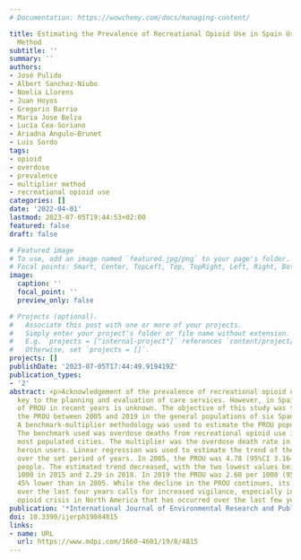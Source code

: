 ```yaml
---
# Documentation: https://wowchemy.com/docs/managing-content/

title: Estimating the Prevalence of Recreational Opioid Use in Spain Using a Multiplier
  Method
subtitle: ''
summary: ''
authors:
- José Pulido
- Albert Sanchez-Niubo
- Noelia Llorens
- Juan Hoyos
- Gregorio Barrio
- Maria Jose Belza
- Lucía Cea-Soriano
- Ariadna Angulo—Brunet
- Luis Sordo
tags: 
- opioid
- overdose
- prevalence
- multiplier method
- recreational opioid use
categories: []
date: '2022-04-01'
lastmod: 2023-07-05T19:44:53+02:00
featured: false
draft: false

# Featured image
# To use, add an image named `featured.jpg/png` to your page's folder.
# Focal points: Smart, Center, TopLeft, Top, TopRight, Left, Right, BottomLeft, Bottom, BottomRight.
image:
  caption: ''
  focal_point: ''
  preview_only: false

# Projects (optional).
#   Associate this post with one or more of your projects.
#   Simply enter your project's folder or file name without extension.
#   E.g. `projects = ["internal-project"]` references `content/project/deep-learning/index.md`.
#   Otherwise, set `projects = []`.
projects: []
publishDate: '2023-07-05T17:44:49.919419Z'
publication_types:
- '2'
abstract: <p>Acknowledgement of the prevalence of recreational opioid use (PROU) is
  key to the planning and evaluation of care services. However, in Spain, the prevalence
  of PROU in recent years is unknown. The objective of this study was to estimate
  the PROU between 2005 and 2019 in the general populations of six Spanish cities.
  A benchmark-multiplier methodology was used to estimate the PROU population size.
  The benchmark used was overdose deaths from recreational opioid use in Spain’s six
  most populated cities. The multiplier was the overdose death rate in a cohort of
  heroin users. Linear regression was used to estimate the trend of the PROU estimate
  over the set period of years. In 2005, the PROU was 4.78 (95%CI 3.16–7.91) per 1000
  people. The estimated trend decreased, with the two lowest values being 2.35 per
  1000 in 2015 and 2.29 in 2018. In 2019 the PROU was 2.60 per 1000 (95%CI 1.72–4.31),
  45% lower than in 2005. While the decline in the PROU continues, its deceleration
  over the last four years calls for increased vigilance, especially in light of the
  opioid crisis in North America that has occurred over the last few years.</p>
publication: '*International Journal of Environmental Research and Public Health*'
doi: 10.3390/ijerph19084815
links:
- name: URL
  url: https://www.mdpi.com/1660-4601/19/8/4815
---
```

